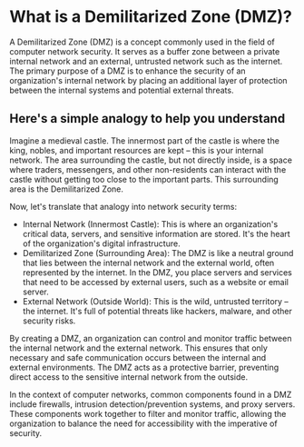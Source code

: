 # What is a Demilitarized Zone (DMZ)?
A Demilitarized Zone (DMZ) is a concept commonly used in the field of computer network security. It serves as a buffer zone between a private internal network and an external, untrusted network such as the internet. The primary purpose of a DMZ is to enhance the security of an organization's internal network by placing an additional layer of protection between the internal systems and potential external threats.

## Here's a simple analogy to help you understand

Imagine a medieval castle. The innermost part of the castle is where the king, nobles, and important resources are kept – this is your internal network. The area surrounding the castle, but not directly inside, is a space where traders, messengers, and other non-residents can interact with the castle without getting too close to the important parts. This surrounding area is the Demilitarized Zone.

Now, let's translate that analogy into network security terms:

- Internal Network (Innermost Castle): This is where an organization's critical data, servers, and sensitive information are stored. It's the heart of the organization's digital infrastructure.
- Demilitarized Zone (Surrounding Area): The DMZ is like a neutral ground that lies between the internal network and the external world, often represented by the internet. In the DMZ, you place servers and services that need to be accessed by external users, such as a website or email server.
- External Network (Outside World): This is the wild, untrusted territory – the internet. It's full of potential threats like hackers, malware, and other security risks.

By creating a DMZ, an organization can control and monitor traffic between the internal network and the external network. This ensures that only necessary and safe communication occurs between the internal and external environments. The DMZ acts as a protective barrier, preventing direct access to the sensitive internal network from the outside.

In the context of computer networks, common components found in a DMZ include firewalls, intrusion detection/prevention systems, and proxy servers. These components work together to filter and monitor traffic, allowing the organization to balance the need for accessibility with the imperative of security.
